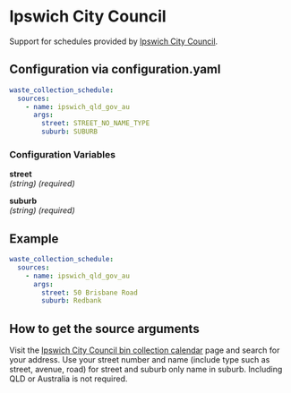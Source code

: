 # Ipswich City Council

Support for schedules provided by [Ipswich City Council](https://www.ipswich.qld.gov.au/live/waste-and-recycling/bin-collection-calendar).

## Configuration via configuration.yaml

```yaml
waste_collection_schedule:
  sources:
    - name: ipswich_qld_gov_au
      args:
        street: STREET_NO_NAME_TYPE
        suburb: SUBURB
```

### Configuration Variables

**street**  
*(string) (required)*

**suburb**  
*(string) (required)*

## Example

```yaml
waste_collection_schedule:
  sources:
    - name: ipswich_qld_gov_au
      args:
        street: 50 Brisbane Road
        suburb: Redbank
```

## How to get the source arguments

Visit the [Ipswich City Council bin collection calendar](https://www.ipswich.qld.gov.au/live/waste-and-recycling/bin-collection-calendar) page and search for your address. Use your street number and name (include type such as street, avenue, road) for street and suburb only name in suburb. Including QLD or Australia is not required.
